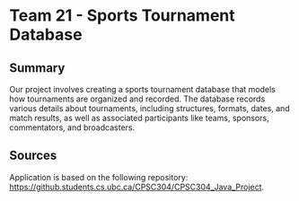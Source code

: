 # Team 21 - Sports Tournament Database

## Summary

Our project involves creating a sports tournament database that models how tournaments
are organized and recorded. The database records various details about tournaments, including
structures, formats, dates, and match results, as well as associated participants like teams, 
sponsors, commentators, and broadcasters.

## Sources
Application is based on the following repository: https://github.students.cs.ubc.ca/CPSC304/CPSC304_Java_Project.
